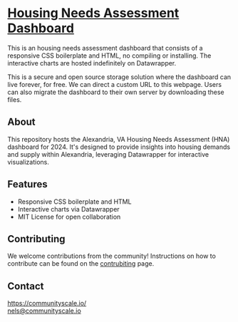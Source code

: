 # [Housing Needs Assessment Dashboard](https://communityscale.github.io/Alexandria/)
  
This is an housing needs assessment dashboard that consists of a responsive CSS boilerplate and HTML, no compiling or installing. The interactive charts are hosted indefinitely on Datawrapper. 

This is a secure and open source storage solution where the dashboard can live forever, for free. We can direct a custom URL to this webpage. Users can also migrate the dashboard to their own server by downloading these files.

## About
This repository hosts the Alexandria, VA Housing Needs Assessment (HNA) dashboard for 2024. It's designed to provide insights into housing demands and supply within Alexandria, leveraging Datawrapper for interactive visualizations.

## Features
- Responsive CSS boilerplate and HTML
- Interactive charts via Datawrapper
- MIT License for open collaboration

## Contributing
We welcome contributions from the community! Instructions on how to contribute can be found on the [contrubiting](/CONTRIBUTING.md) page.

## Contact
https://communityscale.io/  
nels@communityscale.io  
